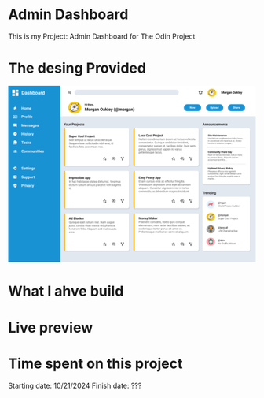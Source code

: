 # Admin Dashboard
This is my Project: Admin Dashboard for The Odin Project


# The desing Provided

![The design Provided](./images/dashboard-project.png)

# What I ahve build


# Live preview


# Time spent on this project
Starting date: 10/21/2024
Finish date: ???